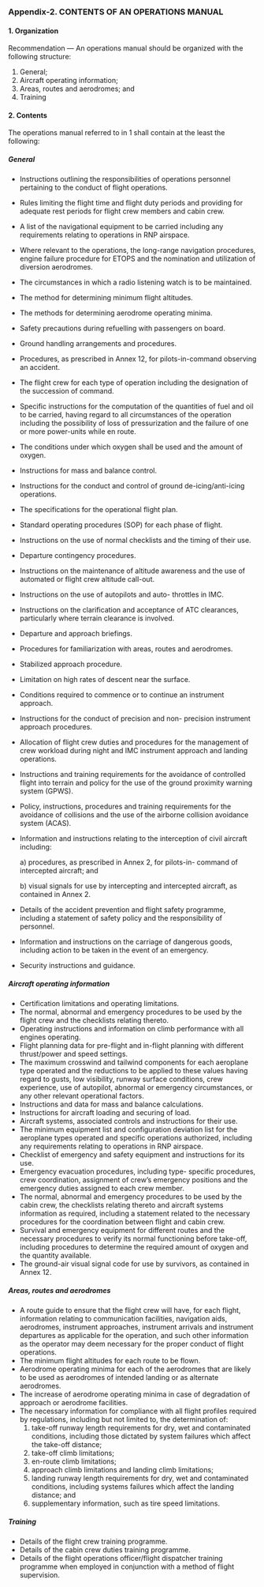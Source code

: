 ### Appendix-2. CONTENTS OF AN OPERATIONS MANUAL

#### 1. Organization

Recommendation — An operations manual should be organized with the following structure:

1. General;
2. Aircraft operating information;
3. Areas, routes and aerodromes; and 
4. Training

#### 2. Contents

The operations manual referred to in 1 shall contain at the least the following:

##### General

- Instructions outlining the responsibilities of operations personnel pertaining to the conduct of flight operations.

- Rules limiting the flight time and flight duty periods and providing for adequate rest periods for flight crew members and cabin crew.

- A list of the navigational equipment to be carried including any requirements relating to operations in RNP airspace.

- Where relevant to the operations, the long-range navigation procedures, engine failure procedure for ETOPS and the nomination and utilization of diversion aerodromes.

- The circumstances in which a radio listening watch is to be maintained.

- The method for determining minimum flight altitudes.

- The methods for determining aerodrome operating minima.

- Safety precautions during refuelling with passengers on board.

- Ground handling arrangements and procedures.

- Procedures, as prescribed in Annex 12, for pilots-in-command observing an accident.

- The flight crew for each type of operation including the designation of the succession of command.

- Specific instructions for the computation of the quantities of fuel and oil to be carried, having regard to all circumstances of the operation including the possibility of loss of pressurization and the failure of one or more power-units while en route.

- The conditions under which oxygen shall be used and the amount of oxygen.

- Instructions for mass and balance control.

- Instructions for the conduct and control of ground de-icing/anti-icing operations.

- The specifications for the operational flight plan.

- Standard operating procedures (SOP) for each phase of flight.

- Instructions on the use of normal checklists and the timing of their use.

- Departure contingency procedures.

- Instructions on the maintenance of altitude awareness and the use of automated or flight crew altitude call-out.

- Instructions on the use of autopilots and auto- throttles in IMC.

- Instructions on the clarification and acceptance of ATC clearances, particularly where terrain clearance is involved.

- Departure and approach briefings.

- Procedures for familiarization with areas, routes and aerodromes.

- Stabilized approach procedure.

- Limitation on high rates of descent near the surface.

- Conditions required to commence or to continue an instrument approach.

- Instructions for the conduct of precision and non- precision instrument approach procedures.

- Allocation of flight crew duties and procedures for the management of crew workload during night and IMC instrument approach and landing operations.

- Instructions and training requirements for the avoidance of controlled flight into terrain and policy for the use of the ground proximity warning system (GPWS).

- Policy, instructions, procedures and training requirements for the avoidance of collisions and the use of the airborne collision avoidance system (ACAS).

- Information and instructions relating to the interception of civil aircraft including:

  a) procedures, as prescribed in Annex 2, for pilots-in- command of intercepted aircraft; and

  b) visual signals for use by intercepting and intercepted aircraft, as contained in Annex 2.

- Details of the accident prevention and flight safety programme, including a statement of safety policy and the responsibility of personnel.

- Information and instructions on the carriage of dangerous goods, including action to be taken in the event of an emergency.

- Security instructions and guidance.

##### Aircraft operating information

- Certification limitations and operating limitations.
- The normal, abnormal and emergency procedures to be used by the flight crew and the checklists relating thereto.
- Operating instructions and information on climb performance with all engines operating.
- Flight planning data for pre-flight and in-flight planning with different thrust/power and speed settings.
- The maximum crosswind and tailwind components for each aeroplane type operated and the reductions to be applied to these values having regard to gusts, low visibility, runway surface conditions, crew experience, use of autopilot, abnormal or emergency circumstances, or any other relevant operational factors.
- Instructions and data for mass and balance calculations.
- Instructions for aircraft loading and securing of load.
- Aircraft systems, associated controls and instructions for their use.
- The minimum equipment list and configuration deviation list for the aeroplane types operated and specific operations authorized, including any requirements relating to operations in RNP airspace.
- Checklist of emergency and safety equipment and instructions for its use.
- Emergency evacuation procedures, including type- specific procedures, crew coordination, assignment of crew’s emergency positions and the emergency duties assigned to each crew member.
- The normal, abnormal and emergency procedures to be used by the cabin crew, the checklists relating thereto and aircraft systems information as required, including a statement related to the necessary procedures for the coordination between flight and cabin crew.
- Survival and emergency equipment for different routes and the necessary procedures to verify its normal functioning before take-off, including procedures to determine the required amount of oxygen and the quantity available.
- The ground-air visual signal code for use by survivors, as contained in Annex 12.

##### Areas, routes and aerodromes

- A route guide to ensure that the flight crew will have, for each flight, information relating to communication facilities, navigation aids, aerodromes, instrument approaches, instrument arrivals and instrument departures as applicable for the operation, and such other information as the operator may deem necessary for the proper conduct of flight operations.
- The minimum flight altitudes for each route to be flown.
- Aerodrome operating minima for each of the aerodromes that are likely to be used as aerodromes of intended landing or as alternate aerodromes.
- The increase of aerodrome operating minima in case of degradation of approach or aerodrome facilities.
- The necessary information for compliance with all flight profiles required by regulations, including but not limited to, the determination of:
  1. take-off runway length requirements for dry, wet and contaminated conditions, including those dictated by system failures which affect the take-off distance;
  2. take-off climb limitations;
  3. en-route climb limitations;
  4. approach climb limitations and landing climb limitations;
  5. landing runway length requirements for dry, wet and contaminated conditions, including systems failures which affect the landing distance; and
  6. supplementary information, such as tire speed limitations.

##### Training

- Details of the flight crew training programme.
- Details of the cabin crew duties training programme.
- Details of the flight operations officer/flight dispatcher training programme when employed in conjunction with a method of flight supervision.

